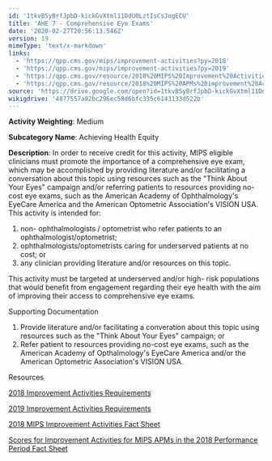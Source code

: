 ```yaml
---
id: '1tkvB5yBrfJpbD-kickGvXtml11DdU0LztIsCsJogECU'
title: 'AHE 7 - Comprehensive Eye Exams'
date: '2020-02-27T20:56:13.546Z'
version: 19
mimeType: 'text/x-markdown'
links:
  - 'https://qpp.cms.gov/mips/improvement-activities?py=2018'
  - 'https://qpp.cms.gov/mips/improvement-activities?py=2019'
  - 'https://qpp.cms.gov/resource/2018%20MIPS%20Improvement%20Activities%20Fact%20Sheet'
  - 'https://qpp.cms.gov/resource/2018%20MIPS%20APMs%20improvement%20Activities%20scores%20fact%20sheet'
source: 'https://drive.google.com/open?id=1tkvB5yBrfJpbD-kickGvXtml11DdU0LztIsCsJogECU'
wikigdrive: '4877557a92bc296ec58d6bfc335c6143133d522b'
---
```

**Activity Weighting**: Medium

**Subcategory Name**: Achieving Health Equity

**Description**: In order to receive credit for this activity, MIPS eligible clinicians must promote the importance of a comprehensive eye exam, which may be accomplished by providing literature and/or facilitating a conversation about this topic using resources such as the "Think About Your Eyes" campaign and/or referring patients to resources providing no-cost eye exams, such as the American Academy of Ophthalmology's EyeCare America and the American Optometric Association's VISION USA. This activity is intended for:

1. non- ophthalmologists / optometrist who refer patients to an ophthalmologist/optometrist;
2. ophthalmologists/optometrists caring for underserved patients at no cost; or
3. any clinician providing literature and/or resources on this topic.

This activity must be targeted at underserved and/or high- risk populations that would benefit from engagement regarding their eye health with the aim of improving their access to comprehensive eye exams.

Supporting Documentation

1. Provide literature and/or facilitating a converation about this topic using resources such as the "Think About Your Eyes" campaign; or
2. Refer patient to resources providing no-cost eye exams, such as the American Academy of Opthalmology's EyeCare America and/or the American Optometric Association's VISION USA.

Resources

[2018 Improvement Activities Requirements](https://qpp.cms.gov/mips/improvement-activities?py=2018)

[2019 Improvement Activities Requirements](https://qpp.cms.gov/mips/improvement-activities?py=2019)

[2018 MIPS Improvement Activities Fact Sheet](https://qpp.cms.gov/resource/2018%20MIPS%20Improvement%20Activities%20Fact%20Sheet)

[Scores for Improvement Activities for MIPS APMs in the 2018 Performance Period Fact Sheet](https://qpp.cms.gov/resource/2018%20MIPS%20APMs%20improvement%20Activities%20scores%20fact%20sheet)
